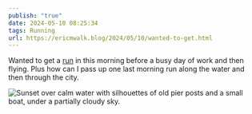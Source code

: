 ```yaml
---
publish: "true"
date: 2024-05-10 08:25:34
tags: Running
url: https://ericmwalk.blog/2024/05/10/wanted-to-get.html
---
```


Wanted to get a [run](https://strava.com/activities/11376222168) in this morning before a busy day of work and then flying. Plus how can I pass up one last morning run along the water and then through the city.

![Sunset over calm water with silhouettes of old pier posts and a small boat, under a partially cloudy sky.](https://ericmwalk.blog/uploads/2024/img-8892.jpeg)